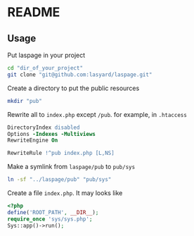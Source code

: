 # README

## Usage

Put laspage in your project

```bash
cd "dir_of_your_project"
git clone "git@github.com:lasyard/laspage.git"
```

Create a directory to put the public resources

```bash
mkdir "pub"
```

Rewrite all to `index.php` except `/pub`. for example, in `.htaccess`

```apache
DirectoryIndex disabled
Options -Indexes -Multiviews
RewriteEngine On

RewriteRule !^pub index.php [L,NS]
```

Make a symlink from `laspage/pub` to `pub/sys`

```bash
ln -sf "../laspage/pub" "pub/sys"
```

Create a file `index.php`. It may looks like

```php
<?php
define('ROOT_PATH', __DIR__);
require_once 'sys/sys.php';
Sys::app()->run();
```
